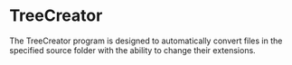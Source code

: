 # TreeCreator
The TreeCreator program is designed to automatically convert files in the specified source folder with the ability to change their extensions.
